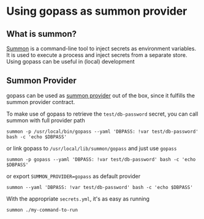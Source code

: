 # Using gopass as summon provider

## What is summon?

[Summon](https://cyberark.github.io/summon) is a command-line tool to inject secrets as environment variables. 
It is used to execute a process and inject secrets from a separate store. Using gopass can be useful in (local) development

## Summon Provider

gopass can be used as [summon provider](https://cyberark.github.io/summon/#providers) out of the box, since it fulfills the summon provider contract.

To make use of gopass to retrieve the `test/db-password` secret, you can call summon with full provider path

    summon -p /usr/local/bin/gopass --yaml 'DBPASS: !var test/db-password' bash -c 'echo $DBPASS'

or link gopass to `/usr/local/lib/summon/gopass` and just use `gopass`

    summon -p gopass --yaml 'DBPASS: !var test/db-password' bash -c 'echo $DBPASS'

or export `SUMMON_PROVIDER=gopass` as default provider

    summon --yaml 'DBPASS: !var test/db-password' bash -c 'echo $DBPASS'

With the appropriate `secrets.yml`, it's as easy as running

    summon ./my-command-to-run
